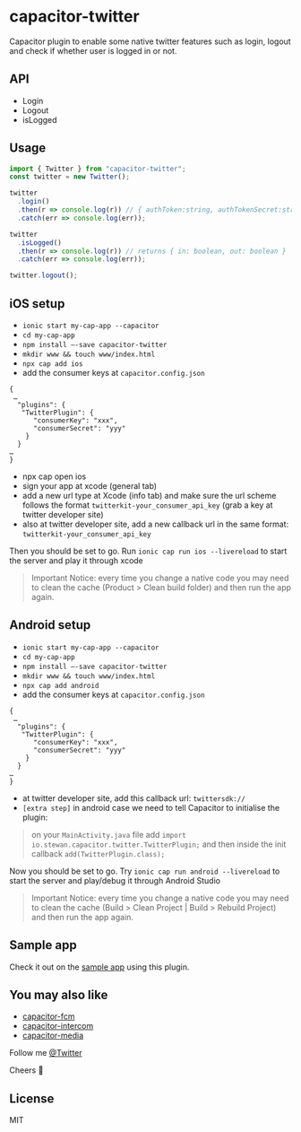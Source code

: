 # capacitor-twitter

Capacitor plugin to enable some native twitter features such as login, logout and check if whether user is logged in or not.

## API

- Login
- Logout
- isLogged

## Usage

```js
import { Twitter } from "capacitor-twitter";
const twitter = new Twitter();

twitter
  .login()
  .then(r => console.log(r)) // { authToken:string, authTokenSecret:string, userName:string, userID:string }
  .catch(err => console.log(err));

twitter
  .isLogged()
  .then(r => console.log(r)) // returns { in: boolean, out: boolean }
  .catch(err => console.log(err));

twitter.logout();
```

## iOS setup

- `ionic start my-cap-app --capacitor`
- `cd my-cap-app`
- `npm install —-save capacitor-twitter`
- `mkdir www && touch www/index.html`
- `npx cap add ios`
- add the consumer keys at `capacitor.config.json`

```
{
 …
  "plugins": {
   "TwitterPlugin": {
      "consumerKey": "xxx",
      "consumerSecret": "yyy"
    }
  }
…
}
```

- npx cap open ios
- sign your app at xcode (general tab)
- add a new url type at Xcode (info tab) and make sure the url scheme follows the format `twitterkit-your_consumer_api_key` (grab a key at twitter developer site)
- also at twitter developer site, add a new callback url in the same format: `twitterkit-your_consumer_api_key`

Then you should be set to go. Run `ionic cap run ios --livereload` to start the server and play it through xcode

> Important Notice: every time you change a native code you may need to clean the cache (Product > Clean build folder) and then run the app again.

## Android setup

- `ionic start my-cap-app --capacitor`
- `cd my-cap-app`
- `npm install —-save capacitor-twitter`
- `mkdir www && touch www/index.html`
- `npx cap add android`
- add the consumer keys at `capacitor.config.json`

```
{
 …
  "plugins": {
   "TwitterPlugin": {
      "consumerKey": "xxx",
      "consumerSecret": "yyy"
    }
  }
…
}
```

- at twitter developer site, add this callback url: `twittersdk://`
- `[extra step]` in android case we need to tell Capacitor to initialise the plugin:

> on your `MainActivity.java` file add `import io.stewan.capacitor.twitter.TwitterPlugin;` and then inside the init callback `add(TwitterPlugin.class);`

Now you should be set to go. Try `ionic cap run android --livereload` to start the server and play/debug it through Android Studio

> Important Notice: every time you change a native code you may need to clean the cache (Build > Clean Project | Build > Rebuild Project) and then run the app again.

## Sample app

Check it out on the [sample app](https://github.com/stewwan/capacitor-twitter-example) using this plugin.

## You may also like

- [capacitor-fcm](https://github.com/stewwan/capacitor-fcm)
- [capacitor-intercom](https://github.com/stewwan/capacitor-intercom)
- [capacitor-media](https://github.com/stewwan/capacitor-media)

Follow me [@Twitter](https://twitter.com/StewanSilva)

Cheers 🍻

## License

MIT
